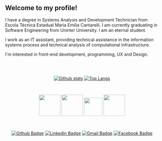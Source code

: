 ## Welcome to my profile!

I have a degree in Systems Analysis and Development Technician from Escola Técnica Estadual Maria Emília Cantarelli. I am currently graduating in Software Engineering from Uninter University. I am an eternal student.

I work as an IT assistant, providing technical assistance in the information systems process and technical analysis of computational infrastructure.

I'm interested in front-end development, programming, UX and Design.

</br>
</br>

<div align="center">

[![Github stats](https://github-readme-stats.vercel.app/api?username=AndreSVyeyra&show_icons=true&count_private=true&hide=issues&title_color=015565&text_color=43a699&icon_color=c9341c&bg_color=e7eef4)](https://github.com/AndreSVyeyra)
[![Top Langs](https://github-readme-stats.vercel.app/api/top-langs/?username=AndreSVyeyra&layout=compact&title_color=015565&text_color=43a699&icon_color=c9341c&bg_color=e7eef4)](https://github.com/AndreSVyeyra)

</br>



<p align="center">    
  <codde><img height="70"src="https://user-images.githubusercontent.com/74038190/238200426-29fd6286-4e7b-4d6c-818f-c4765d5e39a9.gif"</codde>
  <codde><img height="70"src="https://user-images.githubusercontent.com/74038190/238200428-67f477ed-6624-42da-99f0-1a7b1a16eecb.gif"</codde>
  <codde><img height="60"src="https://user-images.githubusercontent.com/74038190/212257454-16e3712e-945a-4ca2-b238-408ad0bf87e6.gif"</codde>
  <codde><img height="70"src="https://user-images.githubusercontent.com/74038190/212281775-b468df30-4edc-4bf8-a4ee-f52e1aaddc86.gif"</codde>
</p>
    
</br>

<div align="center">
  
  [![Github Badge](https://img.shields.io/badge/-Github-000?style=flat-square&logo=Github&logoColor=white&link=https://github.com/AndreSVyeyra)](https://github.com/AndreSVyeyra)
  [![Linkedin Badge](https://img.shields.io/badge/-LinkedIn-blue?style=flat-square&logo=Linkedin&logoColor=white&link=https://www.linkedin.com/in/andre-vyeyra/)](https://www.linkedin.com/in/andre-vyeyra/)
  [![Gmail Badge](https://img.shields.io/badge/-Gmail-c14438?style=flat-square&logo=Gmail&logoColor=white&link=mailto:contato.andrevieira19992018@gmail.com)](mailto:contato.andrevieira19992018@gmail.com)
  [![Facebook Badge](https://img.shields.io/badge/-Facebook-3b5998?style=flat-square&labelColor=3b5998&logo=facebook&logoColor=white&link=https://www.facebook.com/andregonzagadossantosvieira.dossantos/)](https://www.facebook.com/andregonzagadossantosvieira.dossantos/)

</div>



